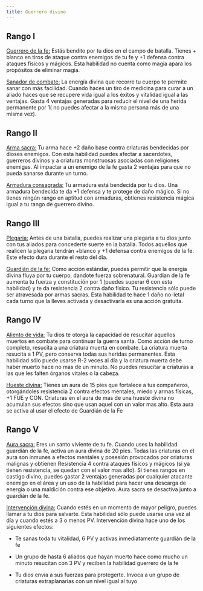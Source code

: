 ```yaml
---
title: Guerrero divino
---
```


## Rango I

<u>Guerrero de la fe:</u> Estás bendito por tu dios en el campo de batalla. Tienes + blanco en tiros de ataque contra enemigos de tu fe y +1 defensa contra ataques físicos y mágicos. Esta habilidad no cuenta como magia apara los propósitos de eliminar magia.

<u>Sanador de combate:</u> La energía divina que recorre tu cuerpo te permite sanar con más facilidad. Cuando haces un tiro de medicina para curar a un aliado haces que se recupere vida igual a los éxitos y vitalidad igual a las ventajas. Gasta 4 ventajas generadas para reducir el nivel de una herida permanente por 1( no puedes afectar a la misma persona más de una misma vez).

## Rango II

<u>Arma sacra:</u> Tu arma hace +2 daño base contra criaturas bendecidas por dioses enemigos. Con esta habilidad puedes afectar a sacerdotes, guerreros divinos y a criaturas monstruosas asociadas con religiones enemigas. Al impactar a un enemigo de la fe gasta 2 ventajas para que no pueda sanarse durante un turno.

<u>Armadura consagrada:</u> Tu armadura está bendecida por tu dios. Una armadura bendecida te da +1 defensa y te protege de daño mágico. Si no tienes ningún rango en aptitud con armaduras, obtienes resistencia mágica igual a tu rango de guerrero divino.

## Rango III

<u>Plegaria:</u> Antes de una batalla, puedes realizar una plegaria a tu dios junto con tus aliados para concederte suerte en la batalla. Todos aquellos que realicen la plegaria tendrán +blanco y +1 defensa contra enemigos de la fe. Este efecto dura durante el resto del día.

<u>Guardián de la fe:</u> Como acción estándar, puedes permitir que la energía divina fluya por tu cuerpo, dandote fuerza sobrenatural. Guardian de la fe aumenta tu fuerza y constitución por 1 (puedes superar 6 con esta habilidad) y te da  resistencia 2 contra daño físico. Tu resistencia sólo puede ser atravesada por armas sacras. Esta habilidad te hace 1 daño no-letal cada turno que la lleves activada y desactivarla es una acción gratuita.

## Rango IV

<u>Aliento de vida:</u> Tu dios te otorga la capacidad de resucitar aquellos muertos en combate para continuar la guerra santa. Como acción de turno completo, resucita a una criatura muerta en combate. La criatura muerta resucita a 1 PV, pero conserva todas sus heridas permanentes. Esta habilidad sólo puede usarse R-2 veces al día y la criatura muerta debe haber muerto hace no mas de un minuto. No puedes resucitar a criaturas a las que les falten órganos vitales o la cabeza.

<u>Hueste divina:</u> Tienes un aura de 15 pies que fortalece a tus compañeros, otorgándoles resistencia 2 contra efectos mentales, miedo y armas físicas, +1 FUE y CON. Criaturas en el aura de mas de una hueste divina no acumulan sus efectos sino que usan aquel con un valor mas alto. Esta aura se activa al usar el efecto de Guardián de la Fe

## Rango V

<u>Aura sacra:</u> Eres un santo viviente de tu fe. Cuando uses la habilidad guardián de la fe, activa un aura divina de 20 pies. Todas las criaturas en el aura son inmunes a efectos mentales y posesión provocados por criaturas malignas y obtienen Resistencia 4 contra ataques físicos y mágicos (si ya tienen resistencia, se quedan con el valor mas alto). Si tienes rangos en castigo divino, puedes gastar 2 ventajas generadas por cualquier atacante enemigo en el área y un uso de la habilidad para hacer una descarga de energía o una maldición contra ese objetivo. Aura sacra se desactiva junto a guardián de la fe.

<u>Intervención divina:</u> Cuando estés en un momento de mayor peligro, puedes llamar a tu dios para salvarte. Esta habilidad sólo puede usarse una vez al día y cuando estés a 3 o menos PV. Intervención divina hace uno de los siguientes efectos:

- Te sanas toda tu vitalidad, 6 PV y activas inmediatamente guardián de la fe

- Un grupo de hasta 6 aliados que hayan muerto hace como mucho un minuto resucitan con 3 PV y reciben la habilidad guerrero de la fe
- Tu dios envía a sus fuerzas para protegerte. Invoca a un grupo de criaturas extraplanarias con un nivel igual al tuyo

